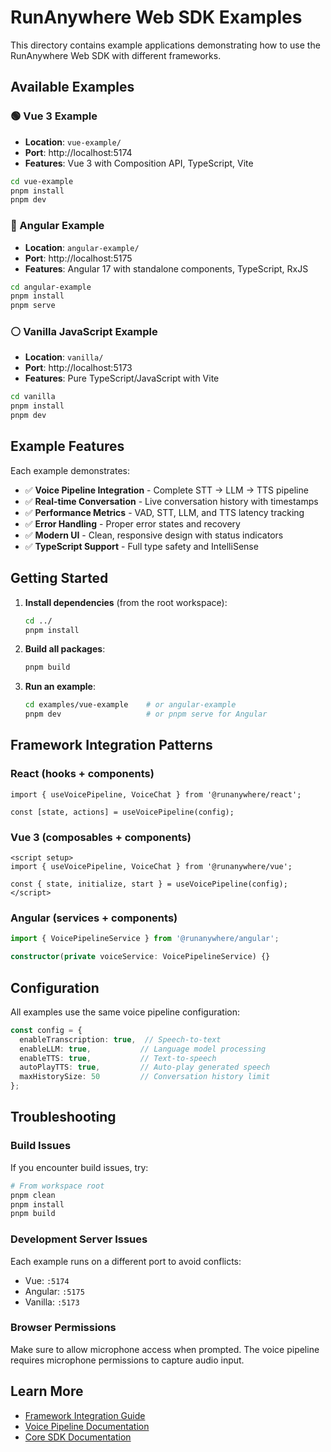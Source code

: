 # RunAnywhere Web SDK Examples

This directory contains example applications demonstrating how to use the RunAnywhere Web SDK with different frameworks.

## Available Examples

### 🟢 Vue 3 Example
- **Location**: `vue-example/`
- **Port**: http://localhost:5174
- **Features**: Vue 3 with Composition API, TypeScript, Vite

```bash
cd vue-example
pnpm install
pnpm dev
```

### 🔴 Angular Example
- **Location**: `angular-example/`
- **Port**: http://localhost:5175
- **Features**: Angular 17 with standalone components, TypeScript, RxJS

```bash
cd angular-example
pnpm install
pnpm serve
```

### ⚪ Vanilla JavaScript Example
- **Location**: `vanilla/`
- **Port**: http://localhost:5173
- **Features**: Pure TypeScript/JavaScript with Vite

```bash
cd vanilla
pnpm install
pnpm dev
```

## Example Features

Each example demonstrates:

- ✅ **Voice Pipeline Integration** - Complete STT → LLM → TTS pipeline
- ✅ **Real-time Conversation** - Live conversation history with timestamps
- ✅ **Performance Metrics** - VAD, STT, LLM, and TTS latency tracking
- ✅ **Error Handling** - Proper error states and recovery
- ✅ **Modern UI** - Clean, responsive design with status indicators
- ✅ **TypeScript Support** - Full type safety and IntelliSense

## Getting Started

1. **Install dependencies** (from the root workspace):
   ```bash
   cd ../
   pnpm install
   ```

2. **Build all packages**:
   ```bash
   pnpm build
   ```

3. **Run an example**:
   ```bash
   cd examples/vue-example    # or angular-example
   pnpm dev                   # or pnpm serve for Angular
   ```

## Framework Integration Patterns

### React (hooks + components)
```tsx
import { useVoicePipeline, VoiceChat } from '@runanywhere/react';

const [state, actions] = useVoicePipeline(config);
```

### Vue 3 (composables + components)
```vue
<script setup>
import { useVoicePipeline, VoiceChat } from '@runanywhere/vue';

const { state, initialize, start } = useVoicePipeline(config);
</script>
```

### Angular (services + components)
```typescript
import { VoicePipelineService } from '@runanywhere/angular';

constructor(private voiceService: VoicePipelineService) {}
```

## Configuration

All examples use the same voice pipeline configuration:

```typescript
const config = {
  enableTranscription: true,  // Speech-to-text
  enableLLM: true,           // Language model processing
  enableTTS: true,           // Text-to-speech
  autoPlayTTS: true,         // Auto-play generated speech
  maxHistorySize: 50         // Conversation history limit
};
```

## Troubleshooting

### Build Issues
If you encounter build issues, try:
```bash
# From workspace root
pnpm clean
pnpm install
pnpm build
```

### Development Server Issues
Each example runs on a different port to avoid conflicts:
- Vue: `:5174`
- Angular: `:5175`
- Vanilla: `:5173`

### Browser Permissions
Make sure to allow microphone access when prompted. The voice pipeline requires microphone permissions to capture audio input.

## Learn More

- [Framework Integration Guide](../README.md#-usage)
- [Voice Pipeline Documentation](../packages/voice/README.md)
- [Core SDK Documentation](../packages/core/README.md)
